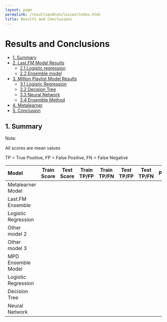 ```yaml
---
layout: page
permalink: /resultsandconclusion/index.html
title: Results and Conclusions
---
```


# Results and Conclusions

* [1. Summary](#1)
* [2. Last.FM Model Results](#2)
    * [2.1 Logistic regression](#2.1)
    * [2.2 Ensemble model](#2.2)
* [3. Million Playlist Model Results](#3)
    * [3.1 Logistic Regression](#3.1)
    * [3.2 Decision Tree](#3.2)
    * [3.3 Neural Network](#3.3)
    * [3.4 Ensemble Method](#3.4)
* [4. Metalearner](#4)
* [5. Conclusion](#5)


<h2 id="1">1. Summary</h2>

Note:

All scores are mean values

TP = True Positive, FP = False Positive, FN = False Negative


| Model  | Train Score  | Test Score | Train TP/FP  | Train TP/FN | Test TP/FP | Test TP/FN | Parameters |
| :----- | :----------: | :---------:| :----------: | :---------: | :--------: | :--------: | :--------: |
| Metalearner Model |   |   |   |   |   |   |   |
| Last.FM Ensemble |   |   |   |   |   |   |   |
| Logistic Regression |   |   |   |   |   |   |   |
| Other model 2 |   |   |   |   |   |   |   |
| Other model 3 |   |   |   |   |   |   |   |
| MPD Ensemble Model |   |   |   |   |   |   |   |
| Logistic Regression |   |   |   |   |   |   |   |
| Decision Tree |   |   |   |   |   |   |   |
| Neural Network |   |   |   |   |   |   |   |
